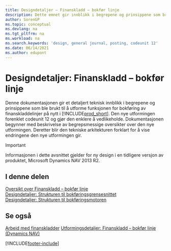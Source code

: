 ```yaml
---
title: Designdetaljer – Finanskladd – bokfør linje
description: Dette emnet gir innblikk i begrepene og prinsippene som brukes til å utforme funksjonen for bokføring av finanskladdelinjer på nytt i Business Central.
author: SorenGP
ms.topic: conceptual
ms.devlang: na
ms.tgt_pltfrm: na
ms.workload: na
ms.search.keywords: 'design, general journal, posting, codeunit 12'
ms.date: 06/14/2021
ms.author: edupont
---
```

# Designdetaljer: Finanskladd – bokfør linje

Denne dokumentasjonen gir et detaljert teknisk innblikk i begrepene og prinsippene som ble brukt til å utforme funksjonen for bokføring av finanskladdelinjer på nytt i [!INCLUDE[prod_short](includes/prod_short.md)]. Den nye utformingen forenklet codeunit 12 og gjør den enklere å vedlikeholde. Dokumentasjonen begynner med beskrivelse av begrepsmessige oversikter over den nye utformingen. Deretter blir den tekniske arkitekturen forklart for å vise endringene den nye utformingen gir.  

> [!IMPORTANT]
> Informasjonen i dette avsnittet gjelder for ny design i en tidligere versjon av produktet, Microsoft Dynamics NAV 2013 R2.

## I denne delen

[Oversikt over Finanskladd – bokfør linje](design-details-general-journal-post-line-overview.md)  
[Designdetaljer: Strukturen til bokføringsgrensesnittet](design-details-posting-interface-structure.md)  
[Designdetaljer: Strukturen til bokføringsmotoren](design-details-posting-engine-structure.md)  

## Se også

[Arbeid med finanskladder](ui-work-general-journals.md)
[Utformingsdetaljer: Finanskladd – bokfør linje (Dynamics NAV)](/dynamics-nav-app/design-details-general-journal-post-line)  

[!INCLUDE[footer-include](includes/footer-banner.md)]
